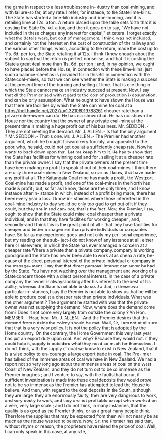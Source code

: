 the game in respect to a less troublesome in- dustry than coal-mining, and with failure-so far, at any rate. I refer, for instance, to the State lime-kilns. The State has started a lime-kiln industry and lime-burning, and it is retailing lime at 12s. a ton. A return placed upon the table sets forth that it is costing the State 9s. 4d. a ton, and then it goes on to say, "We have not included in these charges any interest for capital," et cetera. I forget exactly what the details were, but cost of management. I think, was not included, and certainly not the interest on the cost of construction of the railway and the various other things, which, according to the return, made the cost up to 11s. 6d. per ton, the State retailing it at 12s. I think I know enough about the subject to say that the return is perfect nonsense, and that it is costing the State a great deal more than 11s. 6d. per ton ; and, in my opinion, we ought to have placed before the House, in connection with these lime-kilns, just such a balance-sheet as is provided for in this Bill in connection with the State coal-mines, so that we can see whether the State is making a success at the present time of the burning and selling of lime. That is one thing in which the State cannot make an industry succeed at present. Now, I say that all the Premier said with regard to the cost of production is assumption, and can be only assumption. What he ought to have shown the House was that there are facilities by which the State can mine for coal at a https://hdl.handle.net/2027/uc1.32106019788261 cheaper rate than a private mine-owner can do. He has not shown that. He has not shown the House nor the country that the owner of any private coal-mine at the present time is making a huge profit out of his business. Mr. SEDDON .- They are not meeting the demand. Mr. J. ALLEN .- Is that the only argument ? Mr. SEDDON .- That is one. Mr. J. ALLEN .- The Premier had another argument, which he brought forward very forcibly, and appealed to the poor, who, he said, could not get coal at a sufficiently cheap rate. Now he wants to back down upon that. Let me keep him to it. He has to show that the State has facilities for winning coal and for . selling it at a cheaper rate than the private owner. I say that the private owners at the present time have been making no profit to speak of out of their coal-mines. I think there are only three coal-mines in New Zealand, so far as I know, that have made any profit at all. The Kaitangata Coal mine has made a protit, the Westport Coal-mine has made a profit, and one of the coal-mines in the North has made & profit ; but, so far as I know, those are the only three, and I know instance after in- stance in which, instead of a profit being made, there has been every year a loss. I know in- stances where those interested in the coal-mine industry to-day would be only too glad to get out of it if they could, but they are in and can- not; that is the fact. Now, the Premier, I say, ought to show that the State could mine ·coal cheaper than a private individual, and in that they have facilities for working cheaper ; and, secondly-and I think this is the great point of all - that they have facilities for cheaper and better management than private individuals or companies have. So far as my experience goes-and not only my per- sonal experience, but my reading on the sub- ject-I do not know of any instance at all, either here or elsewhere, in which the State has ever managed a concern at a cheaper rate Where a private than a private company. company is working good ground the State has never been able to work at as cheap a rate, be- cause of the direct personal interest of the private individual or company in the manage- ment. I say that that direct personal interest can never be had by the State. You have not watching over the management and working of a State concern those with a direct personal interest. In the case of a private company the owner is always looking after his interests to the best of his ability, whereas the State is not able to do so. So that, in these two particular in- stances, I say the Premier is not able to show us that he will be able to produce coal at a cheaper rate than private individuals. What was the other argument ? The argument he started with was that the private owner was not supplying the demand. Now, where does the demand come from? Does it not come very largely from outside the colony ? An Hon. MEMBER. - Hear, hear. Mr. J. ALLEN. - And the Premier desires that this demand from outside the colony should be met. Well, Sir, I am not at all sure that that is a very wise policy. It is not the policy that is adopted by the Home country. On the contrary, the Home Government this very last year has put an export duty upon coal. And why? Because they would not. if they could help it, supply to outsiders what they need so much for themselves. I do not think, with the supply of coal we know to exist in New Zealand, that it is a wise policy to en- courage a large export trade in coal. The Pre- mier has talked of the immense areas of coal we have in New Zealand. We had a report not so very long ago about the immense areas of coal on the West Coast of New Zealand, and they do not turn out to be so immense as the Premier imagines ; and I venture to say, with the faults that occur, if sufficient investigation is made into these coal deposits they would prove not to be so immense as the Premier has attempted to lead the House to believe. And then, with regard to the coal deposits in the South, although they are large, they are enormously faulty, they are very dangerous to work, and very costly to work, and they are not profitable except when worked on a very, very large scale ; and I do not think, in many instances, that the quality is as good as the Premier thinks, or as a great many people think. Therefore the supplies that may be expected from them will not nearly be as much as the House was led to believe. Now, Sir, the Premier has said that, without rhyme or reason, the proprietors have raised the price of coal. Well, I can only speak in this case, at any rate, 